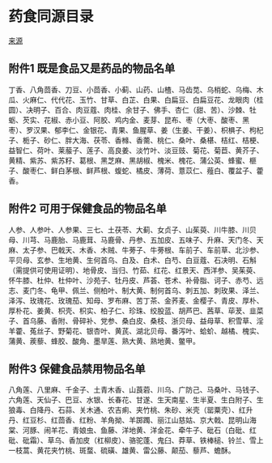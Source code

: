 # 药食同源目录

[来源](http://www.nhc.gov.cn/sps/s3593/200810/bc239ea3d226449b86379f645dfd881d.shtml)


## 附件1 既是食品又是药品的物品名单

丁香、八角茴香、刀豆、小茴香、小蓟、山药、山楂、马齿苋、乌梢蛇、乌梅、木瓜、火麻仁、代代花、玉竹、甘草、白芷、白果、白扁豆、白扁豆花、龙眼肉（桂圆）、决明子、百合、肉豆蔻、肉桂、余甘子、佛手、杏仁（甜、苦）、沙棘、牡蛎、芡实、花椒、赤小豆、阿胶、鸡内金、麦芽、昆布、枣（大枣、酸枣、黑枣）、罗汉果、郁李仁、金银花、青果、鱼腥草、姜（生姜、干姜）、枳椇子、枸杞子、栀子、砂仁、胖大海、茯苓、香橼、香薷、桃仁、桑叶、桑椹、桔红、桔梗、益智仁、荷叶、莱菔子、莲子、高良姜、淡竹叶、淡豆豉、菊花、菊苣、黄芥子、黄精、紫苏、紫苏籽、葛根、黑芝麻、黑胡椒、槐米、槐花、蒲公英、蜂蜜、榧子、酸枣仁、鲜白茅根、鲜芦根、蝮蛇、橘皮、薄荷、薏苡仁、薤白、覆盆子、藿香。

## 附件2 可用于保健食品的物品名单

人参、人参叶、人参果、三七、土茯苓、大蓟、女贞子、山茱萸、川牛膝、川贝母、川芎、马鹿胎、马鹿茸、马鹿骨、丹参、五加皮、五味子、升麻、天门冬、天麻、太子参、巴戟天、木香、木贼、牛蒡子、牛蒡根、车前子、车前草、北沙参、平贝母、玄参、生地黄、生何首乌、白及、白术、白芍、白豆蔻、石决明、石斛（需提供可使用证明）、地骨皮、当归、竹茹、红花、红景天、西洋参、吴茱萸、怀牛膝、杜仲、杜仲叶、沙苑子、牡丹皮、芦荟、苍术、补骨脂、诃子、赤芍、远志、麦门冬、龟甲、佩兰、侧柏叶、制大黄、制何首乌、刺五加、刺玫果、泽兰、泽泻、玫瑰花、玫瑰茄、知母、罗布麻、苦丁茶、金荞麦、金樱子、青皮、厚朴、厚朴花、姜黄、枳壳、枳实、柏子仁、珍珠、绞股蓝、胡芦巴、茜草、荜茇、韭菜子、首乌藤、香附、骨碎补、党参、桑白皮、桑枝、浙贝母、益母草、积雪草、淫羊藿、菟丝子、野菊花、银杏叶、黄芪、湖北贝母、番泻叶、蛤蚧、越橘、槐实、蒲黄、蒺藜、蜂胶、酸角、墨旱莲、熟大黄、熟地黄、鳖甲。

## 附件3 保健食品禁用物品名单

八角莲、八里麻、千金子、土青木香、山莨菪、川乌、广防己、马桑叶、马钱子、六角莲、天仙子、巴豆、水银、长春花、甘遂、生天南星、生半夏、生白附子、生狼毒、白降丹、石蒜、关木通、农吉痢、夹竹桃、朱砂、米壳（罂粟壳）、红升丹、红豆杉、红茴香、红粉、羊角拗、羊踯躅、丽江山慈姑、京大戟、昆明山海棠、河豚、闹羊花、青娘虫、鱼藤、洋地黄、洋金花、牵牛子、砒石（白砒、红砒、砒霜）、草乌、香加皮（杠柳皮）、骆驼蓬、鬼臼、莽草、铁棒槌、铃兰、雪上一枝蒿、黄花夹竹桃、斑蝥、硫磺、雄黄、雷公藤、颠茄、藜芦、蟾酥。